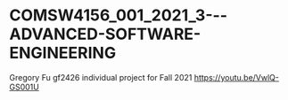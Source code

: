 # COMSW4156_001_2021_3---ADVANCED-SOFTWARE-ENGINEERING
Gregory Fu
gf2426
individual project for Fall 2021
https://youtu.be/VwlQ-GS001U